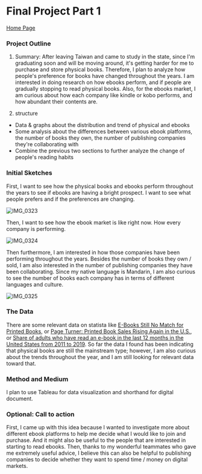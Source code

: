 # Final Project Part 1

[Home Page](/README.md)

### Project Outline

1. Summary: 
After leaving Taiwan and came to study in the state, since I'm graduating soon and will be moving around, it's getting harder for me to purchase and store physical books. Therefore, I plan to analyze how people's preference for books have changed throughout the years. I am interested in doing research on how ebooks perform, and if people are gradually stopping to read physical books. Also, for the ebooks market, I am curious about how each company like kindle or kobo performs, and how abundant their contents are.

2. structure
* Data & graphs about the distribution and trend of physical and ebooks
* Some analysis about the differences between various ebook platforms, the number of books they own, the number of publishing companies they're collaborating with
* Combine the previous two sections to further analyze the change of people's reading habits

### Initial Sketches

First, I want to see how the physical books and ebooks perform throughout the years to see if ebooks are having a bright prospect. I want to see what people prefers and if the preferences are changing.

![IMG_0323](https://user-images.githubusercontent.com/46619191/192674515-dd8591f4-773c-4cea-87c1-ddfa89529fc1.jpg)

Then, I want to see how the ebook market is like right now. How every company is performing.

![IMG_0324](https://user-images.githubusercontent.com/46619191/192675370-cead6f2e-1723-4ac0-a2b7-f8d1734ba7ec.jpg)

Then furthermore, I am interested in how those companies have been performing throughout the years. Besides the number of books they own / sold, I am also interested in the number of publishing companies they have been collaborating. Since my native language is Mandarin, I am also curious to see the number of books each company has in terms of different languages and culture.

![IMG_0325](https://user-images.githubusercontent.com/46619191/192675434-3fec9f5c-0141-442d-92fa-5cb6a31da6e8.jpg)



### The Data

There are some relevant data on statista like [E-Books Still No Match for Printed Books](https://www.statista.com/chart/24709/e-book-and-printed-book-penetration/), or [Page Turner: Printed Book Sales Rising Again in the U.S.](https://www.statista.com/chart/27285/printed-book-unit-sales-timeline-united-states/), or [Share of adults who have read an e-book in the last 12 months in the United States from 2011 to 2019](https://www.statista.com/statistics/237070/frequency-of-reading-e-books-on-an-ebook-reader-in-the-united-states/). So far the data I found has been indicating that physical books are still the mainstream type; however, I am also curious about the trends throughout the year, and I am still looking for relevant data toward that.

### Method and Medium

I plan to use Tableau for data visualization and shorthand for digital document.

### Optional: Call to action

First, I came up with this idea because I wanted to investigate more about different ebook platforms to help me decide what I would like to join and purchase. And it might also be useful to the people that are interested in starting to read ebooks. Then, thanks to my wonderful teammates who gave me extremely useful advice, I believe this can also be helpful to publishing companies to decide whether they want to spend time / money on digital markets.
